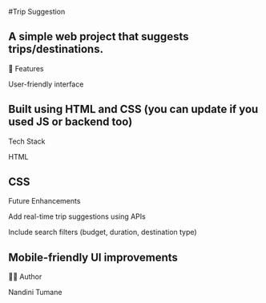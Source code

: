 #Trip Suggestion

A simple web project that suggests trips/destinations.
------

🚀 Features

User-friendly interface

Built using HTML and CSS (you can update if you used JS or backend too)
------

Tech Stack

HTML

CSS
------

Future Enhancements

Add real-time trip suggestions using APIs

Include search filters (budget, duration, destination type)

Mobile-friendly UI improvements
------

👩‍💻 Author

Nandini Tumane
